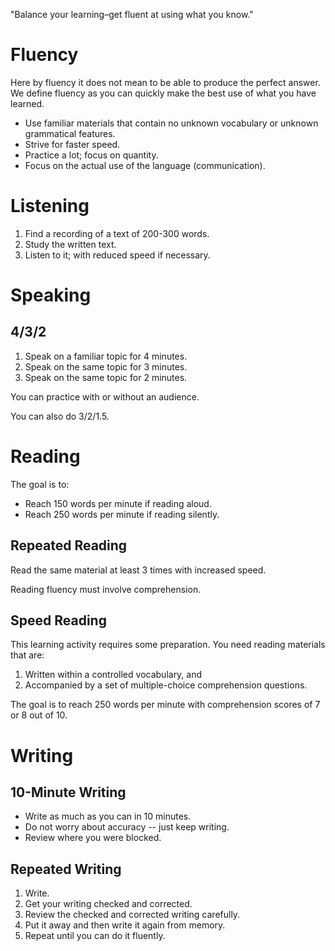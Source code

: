 "Balance your learning–get fluent at using what you know."

# Fluency

Here by fluency it does not mean to be able to produce the perfect
answer.  We define fluency as you can quickly make the best use of what
you have learned.

* Use familiar materials that contain no unknown vocabulary or unknown
  grammatical features.
* Strive for faster speed.
* Practice a lot; focus on quantity.
* Focus on the actual use of the language (communication).

# Listening

1. Find a recording of a text of 200-300 words.
2. Study the written text.
3. Listen to it; with reduced speed if necessary.

# Speaking

## 4/3/2

1. Speak on a familiar topic for 4 minutes.
2. Speak on the same topic for 3 minutes.
3. Speak on the same topic for 2 minutes.

You can practice with or without an audience.

You can also do 3/2/1.5.

# Reading

The goal is to:
* Reach 150 words per minute if reading aloud.
* Reach 250 words per minute if reading silently.

## Repeated Reading

Read the same material at least 3 times with increased speed.

Reading fluency must involve comprehension.

## Speed Reading

This learning activity requires some preparation.  You need reading
materials that are:

1. Written within a controlled vocabulary, and
2. Accompanied by a set of multiple-choice comprehension questions.

The goal is to reach 250 words per minute with comprehension scores of 7
or 8 out of 10.

# Writing

## 10-Minute Writing

* Write as much as you can in 10 minutes.
* Do not worry about accuracy -- just keep writing.
* Review where you were blocked.

## Repeated Writing

1. Write.
2. Get your writing checked and corrected.
3. Review the checked and corrected writing carefully.
4. Put it away and then write it again from memory.
5. Repeat until you can do it fluently.
